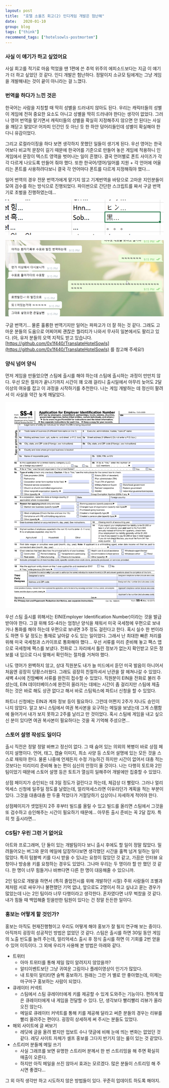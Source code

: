 ```yaml
---
layout: post
title:  "호텔 소울즈 회고(2) 인디게임 개발은 험난해"
date:   2020-01-10
group: blog
tags: ["think"]
recommend_tags: ["hotelsowls-postmortem"]
---
```

### 사실 이 얘기가 하고 싶었어요

사실 회고를 적기로 마음 먹었을 땐 1편에 쓴 추억 위주의 에피소드보다는 지금 이 얘기가 더 하고 싶었던 것 같다. 인디 개발은 험난하다. 정말이지 소규모 팀에게는 그냥 게임을 개발해내는 것이 끝이 아니라는 걸 느꼈다. 

### 번역을 하다가 느낀 것은

한국어는 사람을 지칭할 때 딱히 성별을 드러내지 않아도 된다. 우리는 캐릭터들의 성별이 게임에 전혀 중요한 요소도 아니고 성별을 딱히 드러내야 한다는 생각이 없었다. 그러나 영어 번역을 맡기면서 캐릭터들의 성별을 확실히 지정해주지 않으면 안 된다는 사실을 깨닫고 말았다! 어차피 인간인 듯 아닌 듯 한 하얀 덩어리들인데 성별이 확실해야 한다니 유감이었다.

그리고 로컬라이징을 하다 보면 생각하지 못했던 일들이 생기게 된다. 우선 영어는 한국어보다 비교적 문장이 길기 때문에 한국어를 기준으로 만들어 놓은 게임에 적용하니 인게임에서 문장이 텍스트 영역을 벗어나는 일이 흔했다. 결국 언어별로 폰트 사이즈가 각각 다르게 나오도록 만들어 줘야 했다. 또한 한국어/영어/일어를 지원 + 각 언어에 어울리는 폰트를 사용하려다보니 결국 각 언어마다 폰트를 다르게 지정해줘야 했다... 

일어 번역의 경우 전문 번역가에게 맡기지 않고 기계번역을 바탕으로 고마운 지인분들이 모여 검수를 하는 방식으로 진행되었다. 파이썬으로 간단한 스크립트를 짜서 구글 번역기로 초벌을 진행하였는데...

![번역기가 흑...을 검을 흑으로 번역한 사진](/assets/images/2020-01/hotelsowls2.png)

![번역기가 수포와 발진을 이상하게 번역했다는 채팅 내용](/assets/images/2020-01/hotelsowls3.png)

구글 번역기... 물론 훌륭한 번역기지만 일어는 파파고가 더 잘 하는 것 같다. 그래도 고마운 분들의 도움으로 어찌어찌 괜찮은 퀄리티가 나와서 무사히 일본에서도 팔리고 있다. (아, 유저 분들의 오역 지적도 받고 있습니다. [https://github.com/0x1f440/TranslateHotelSowls](https://github.com/0x1f440/TranslateHotelSowls) 를 참고해 주세요!)

### 양식 넘어 양식

먼저 게임을 만들었으면 스팀에 출시를 해야 하는데 스팀에 출시하는 과정이 만만치 않다. 우선 모든 절차가 끝나기까지 시간이 꽤 오래 걸리니 출시일에서 아무리 늦어도 2달 이상의 여유를 잡고 이 과정을 시작하기를 추천한다. 나는 게임 개발하는 데 정신이 팔려서 이 사실을 약간 늦게 깨달았다. 

![SS-4양식](/assets/images/2020-01/hotelsowls1.png)

우선 스팀 출시를 위해서는 EIN(Employer Identification Number)이라는 것을 발급받아야 한다. 그걸 위해 SS-4라는 엄청난 양식을 채워서 미국 국세청에 우편으로 보내거나 통화를 해야 하는데 우편으로 보내면 3주 정도 걸린다고 한다. 혹시 실수 한 번이라도 하면 두 달 정도는 통채로 날아갈 수도 있는 일이었다. 그래서 난 최대한 빠른 처리를 위해 미국 국세청과 스카이프로 통화해야 했다... 우선 서류를 미리 준비해 놓고 팩스 앱으로 국세청에 팩스를 보냈다. 전화로 그 자리에서 틀린 정보가 없는지 확인받고 모든 정보를 내 입으로 다시 말해서 확인하는 절차를 거쳐야 했다. 

나도 영어가 완벽하지 않고, 상대 직원분도 내가 늘 미드에서 듣던 미국 발음이 아니어서 처음엔 굉장히 당황스러웠다. 그래도 굉장히 친절하셔서 난관을 잘 헤쳐나갈 수 있었다. 새벽 4시에 진땀빼며 서류를 완전히 접수할 수 있었다. 직원분이 EIN을 전화로 불러 주셨는데, EIN 데이터베이스에 완전히 올라가는 데에는 시간이 좀 걸리지만 스팀에 제출하는 것은 바로 해도 상관 없다고 해서 바로 스팀웍스에 파트너 신청을 할 수 있었다.

파트너 신청에는 EIN과 계좌 정보 등이 필요하다. 그런데 어쩐지 2주가 지나도 승인이 나지 않았다. 알고 보니 스팀에서 여권 복사본을 요구하는 메일을 보냈는데 그게 스팸함에 들어가서 내가 보지 못하고 2주를 날리고 만 것이었다. 혹시 스팀에 게임을 내고 싶으신 분이 있다면 여권 복사본이 필요하다는 것을 꼭 기억해 주셨으면...

### 스토어 설명 작성도 일이다

출시 직전은 정말 정말 바쁘고 정신이 없다. 그 때 숨어 있는 의외의 복병이 바로 상점 페이지 설명이다. 언어, 태그, 캡슐 이미지, 최소 사양 등 스토어 설명에 있는 모든 것을 스스로 채워야 한다. 물론 나중에 언제든지 수정 가능하긴 하지만 시간이 없어서 대충 적는 것보다는 미리미리 준비해 놓는 편이 심신의 안정이 올 것이다. 나는 다행히 토트와 2인 팀이었기 때문에 스토어 설명 등은 토트가 열심히 일해주어 개발에만 집중할 수 있었다. 

상점 페이지가 승인되는 데 3일 정도가 걸린다고 하는데, 체감상 더 빨랐다. 그러나 얼리억세스 신청에 일주일 정도를 날렸는데, 얼리억세스라면 이유라던가 계획을 적는 부분이 있다. 그것을 대충대충 한 두줄 적었다가 거절당하기 십상이니 자세하게 적어야 한다.

상점페이지가 셋업된지 2주 후부터 빌드를 올릴 수 있고 빌드를 올리면 스팀에서 그것을 또 검수하고 승인해주는 시간이 필요하기 때문에... 아무튼 출시 준비는 꼭 2달 잡자. 특히 첫 출시라면...

### CS팀? 우린 그런 거 없어요

아트와 프로그래머, 단 둘이 있는 개발팀이다 보니 출시 후에도 할 일이 정말 많았다. 밀려들어오는 버그와 문의 메일에 답장하다보면 생각했던 시간을 훌쩍 넘겨 일하는 일이 많았다. 특히 텀블벅 키를 다시 받을 수 있냐는 요청이 많았던 것 같고, 가끔은 인터뷰 요청이나 방송용 키를 요청하는 경우도 있었다. 그나마 우리는 두 명이라 할 만 했던 것 같다. 한 명이 너무 힘들거나 바쁘다면 다른 한 명이 대응해줄 수 있으니까.

2인 팀으로 개발을 하면서 (특히 졸업전시를 위해 개발하던 시절) 주위 사람들이 조별과제처럼 서로 싸우거나 불편했던 기억 없냐, 앞으로도 2명이서 하고 싶냐고 묻는 경우가 많았는데 나는 2인 팀이라 너무 다행이라고 생각한다. 혼자였다면 너무 벅찼을 것 같다. 내가 힘들 때 백업해줄 믿을만한 팀원이 있다는 건 정말 든든한 일이다.

### 홍보는 어떻게 할 것인가?

홍보는 아직도 현재진행형이고 우리도 어떻게 해야 홍보가 잘 될지 연구해 보는 중이다. 아직까지 굉장히 성공적인 방법은 없었던 것 같다. 스팀은 출시를 하면 30일 동안 게임의 노출 빈도를 늘려 주는데, 얼리억세스 출시 후 정식 출시를 하면 이 기회를 2번 얻을 수 있어 이득이다. 그 외에 우리가 사용해 본 방법은 아래와 같다.

- 트위터
    - 아마 트위터를 통해 제일 많이 알려지지 않았을까?
    - 알티이벤트보단 그냥 귀여운 그림이나 플레이영상이 인기가 많았다.
    - 내 트윗이 알티타면 슬쩍 홍보하기. 원래는 그런 거 별로 안 좋아했는데, 이제는 마구마구 홍보하는 사람이 되었다.
- 큐레이터 커넥트
    - 스팀에서 스팀 큐레이터에게 키를 제공할 수 있게 도와주는 기능이다. 편하게 많은 큐레이터에게 내 게임을 전달할 수 있다. 단, 생각보다 빨리빨리 리뷰가 올라오진 않는다.
    - 메일로 큐레이터 커넥트를 통해 키를 제공해 달라고 써준 분들의 경우는 리뷰를 빨리 올려주는 편이다. 굉장히 상세하게 써 주시는 분들도 있었다.
- 해외 사이트에 글 써보기
    - 레딧에 글을 올려 봤지만 업보트 수나 댓글에 비해 눈에 띄는 변화는 없었던 것 같다. 레딧 사이트 자체가 셀프 홍보를 그다지 반기지 않는 룰이 있는 것 같았다.
- 스트리머 분들께 메일 쓰기
    - 사실 그래프를 보면 유명한 스트리머 분께서 한 번 스트리밍을 해 주면 확실히 매출이 오른다.
    - 하지만 아직 메일을 쓰진 않아서 효과는 모르겠다. 많은 분들이 스트리밍 해 주시면 좋겠다...

그 외 아직 생각만 하고 시도하지 않은 방법들이 있다. 꾸준히 업데이트 하도록 해야지.